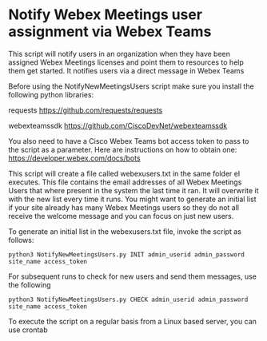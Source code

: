 # Notify Webex Meetings user assignment via Webex Teams

This script will notify users in an organization when they have been assigned Webex Meetings licenses and point
them to resources to help them get started. It notifies users via a direct message in Webex Teams

Before using the NotifyNewMeetingsUsers script make sure you install the following python libraries:

requests  https://github.com/requests/requests

webexteamssdk  https://github.com/CiscoDevNet/webexteamssdk

You also need to have a Cisco Webex Teams bot access token to pass to the script as a parameter. 
Here are instructions on how to obtain one: https://developer.webex.com/docs/bots

This script will create a file called webexusers.txt in the same folder el executes. This file contains
the email addresses of all Webex Meetings Users that where present in the system the last time it ran. 
It will overwrite it with the new list every time it runs. 
You might want to generate an initial list if your site already has many Webex Meetings users so they
do not all receive the welcome message and you can focus on just new users. 

To generate an initial list in the webexusers.txt file, invoke the script as follows:
```
python3 NotifyNewMeetingsUsers.py INIT admin_userid admin_password site_name access_token
```

For subsequent runs to check for new users and send them messages, use the following 
```
python3 NotifyNewMeetingsUsers.py CHECK admin_userid admin_password site_name access_token
```

To execute the script on a regular basis from a Linux based server, you can use crontab 





